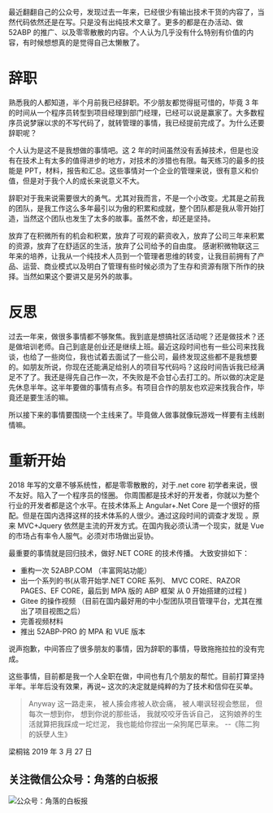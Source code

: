 最近翻翻自己的公众号，发现过去一年来，已经很少有输出技术干货的内容了，当然代码依然还是在写。只是没有出纯技术文章了。更多的都是在办活动、做 52ABP 的推广、以及零零散散的内容。个人认为几乎没有什么特别有价值的内容，有时候想想真的是觉得自己太懒散了。

# 辞职

熟悉我的人都知道，半个月前我已经辞职。不少朋友都觉得挺可惜的，毕竟 3 年的时间从一个程序员转型到项目经理到部门经理，已经可以说是赢家了。大多数程序员说梦寐以求的不写代码了，就转管理的事情，我已经提前完成了。为什么还要辞职呢？

个人认为是这不是我想做的事情吧。这 2 年的时间虽然没有丢掉技术，但是也没有在技术上有太多的值得进步的地方，对技术的涉猎也有限。每天练习的最多的技能是 PPT，材料，报告和汇总。这些事情对一个企业的管理来说，很有意义和价值，但是对于我个人的成长来说意义不大。

辞职对于我来说需要很大的勇气。尤其对我而言，不是一个小改变。尤其是之前我的团队，是我工作这么多年最引以为傲的积累和成就，整个团队都是我从零开始打造，当然这个团队也发生了太多的故事。虽然不舍，却还是坚持。

放弃了在积微所有的机会和积累，放弃了可观的薪资收入，放弃了公司三年来积累的资源，放弃了在舒适区的生活，放弃了公司给予的自由度。
感谢积微物联这三年来的培养，让我从一个纯技术人员到一个管理者思维的转变，让我目前拥有了产品、运营、商业模式以及明白了管理有些时候必须为了生存和资源有限下所作的抉择。当然如果这个要讲又是另外的故事。

# 反思

过去一年来，做很多事情都不够聚焦。我到底是想搞社区活动呢？还是做技术？还是做培训老师。自己到底是创业还是继续上班。最近这段时间也有一些公司来找我谈，也给了一些岗位，我也试着去面试了一些公司，最终发现这些都不是我想要的。如朋友所说，你现在还能满足给别人的项目写代码吗？这段时间告诉我已经满足不了了。我还是得先自己作一次，不失败是不会甘心去打工的。所以做的决定是先休息半年。这半年要做的事情有点多。有项目合作的朋友也欢迎来找我合作，毕竟还是要生活的嘛。

所以接下来的事情要围绕一个主线来了。毕竟做人做事就像玩游戏一样要有主线剧情嘛。

# 重新开始

2018 年写的文章不够系统性，都是零零散散的，对于.net core 初学者来说，很不友好。陷入了一个程序员的怪圈。
你周围都是技术好的开发者，你就以为整个行业的开发者都是这个水平。在技术体系上 Angular+.Net Core 是一个很好的搭配。但是在国内选择这样的技术体系的人很少。通过这段时间的调查才发现 。原来 MVC+Jquery 依然是主流的开发方式。在国内我必须认清一个现实，就是 Vue 的市场占有率令人服气。必须对市场做出妥协。

最重要的事情就是回归技术，做好.NET CORE 的技术传播。
大致安排如下：

- 重构一次 52ABP.COM （丰富网站功能）
- 出一个系列的书(从零开始学.NET CORE 系列、 MVC CORE、RAZOR PAGES、EF CORE，最后到 MPA 版的 ABP 框架 从 0 开始搭建的过程 )
- Gitee 的操作视频 （目前在国内最好用的中小型团队项目管理平台，尤其在推出了项目视图之后）
- 完善视频材料
- 推出 52ABP-PRO 的 MPA 和 VUE 版本

说声抱歉，中间答应了很多朋友的事情，因为辞职的事情，导致拖拖拉拉的没有完成。

这些事情，目前都是我一个人全职在做，中间也有几个朋友的帮忙。目前打算坚持半年。半年后没有效果，再说~
这次的决定就是纯粹的为了技术和信仰在买单。

> Anyway
> 这一路走来，
> 被人揍会疼被人砍会痛，
> 被人嘲讽轻视会憋屈，
> 但每次一想到你，
> 想到你说的那些话，
> 我就咬咬牙告诉自己，
> 这狗娘养的生活就算把我踩成一坨烂泥，
> 我也能给你捏出一朵狗尾巴草来。
> --《陈二狗的妖孽人生》

梁桐铭 2019 年 3 月 27 日

## 关注微信公众号：角落的白板报

![公众号：角落的白板报](https://upload-images.jianshu.io/upload_images/1979022-f19c505c18160c16.png)
